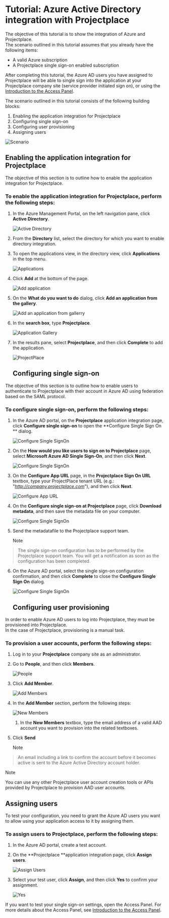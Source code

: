 <properties 
    pageTitle="Tutorial: Azure Active Directory integration with Projectplace | Microsoft Azure" 
    description="Learn how to use Projectplace with Azure Active Directory to enable single sign-on, automated provisioning, and more!" 
    services="active-directory" 
    authors="markusvi"  
    documentationCenter="na" 
    manager="stevenpo"/>

<tags 
    ms.service="active-directory" 
    ms.devlang="na" 
    ms.topic="article" 
    ms.tgt_pltfrm="na" 
    ms.workload="identity" 
    ms.date="01/12/2016" 
    ms.author="markvi" />

# Tutorial: Azure Active Directory integration with Projectplace
The objective of this tutorial is to show the integration of Azure and Projectplace.  
The scenario outlined in this tutorial assumes that you already have the following items:

* A valid Azure subscription
* A Projectplace single sign-on enabled subscription

After completing this tutorial, the Azure AD users you have assigned to Projectplace will be able to single sign into the application at your Projectplace company site (service provider initiated sign on), or using the [Introduction to the Access Panel](active-directory-saas-access-panel-introduction.md).

The scenario outlined in this tutorial consists of the following building blocks:

1. Enabling the application integration for Projectplace
2. Configuring single sign-on
3. Configuring user provisioning
4. Assigning users

![Scenario](./media/active-directory-saas-projectplace-tutorial/IC790217.png "Scenario")

## Enabling the application integration for Projectplace
The objective of this section is to outline how to enable the application integration for Projectplace.

### To enable the application integration for Projectplace, perform the following steps:
1. In the Azure Management Portal, on the left navigation pane, click **Active Directory**.

   ![Active Directory](./media/active-directory-saas-projectplace-tutorial/IC700993.png "Active Directory")

2. From the **Directory** list, select the directory for which you want to enable directory integration.

3. To open the applications view, in the directory view, click **Applications** in the top menu.

   ![Applications](./media/active-directory-saas-projectplace-tutorial/IC700994.png "Applications")

4. Click **Add** at the bottom of the page.

   ![Add application](./media/active-directory-saas-projectplace-tutorial/IC749321.png "Add application")

5. On the **What do you want to do** dialog, click **Add an application from the gallery**.

   ![Add an application from gallerry](./media/active-directory-saas-projectplace-tutorial/IC749322.png "Add an application from gallerry")

6. In the **search box**, type **Projectplace**.

   ![Application Gallery](./media/active-directory-saas-projectplace-tutorial/IC790218.png "Application Gallery")

7. In the results pane, select **Projectplace**, and then click **Complete** to add the application.

   ![ProjectPlace](./media/active-directory-saas-projectplace-tutorial/IC790219.png "ProjectPlace")

   ## Configuring single sign-on

The objective of this section is to outline how to enable users to authenticate to Projectplace with their account in Azure AD using federation based on the SAML protocol.

### To configure single sign-on, perform the following steps:
1. In the Azure AD portal, on the **Projectplace** application integration page, click **Configure single sign-on** to open the **Configure Single Sign On ** dialog.

   ![Configure Single SignOn](./media/active-directory-saas-projectplace-tutorial/IC790220.png "Configure Single SignOn")

2. On the **How would you like users to sign on to Projectplace** page, select **Microsoft Azure AD Single Sign-On**, and then click **Next**.

   ![Configure Single SignOn](./media/active-directory-saas-projectplace-tutorial/IC790221.png "Configure Single SignOn")

3. On the **Configure App URL** page, in the **Projectplace Sign On URL** textbox, type your ProjectPlace tenant URL (e.g.: "*http://company.projectplace.com*"), and then click **Next**.

   ![Configure App URL](./media/active-directory-saas-projectplace-tutorial/IC790222.png "Configure App URL")

4. On the **Configure single sign-on at Projectplace** page, click **Download metadata**, and then save the metadata file on your computer.

   ![Configure Single SignOn](./media/active-directory-saas-projectplace-tutorial/IC790223.png "Configure Single SignOn")

5. Send the metadatafile to the Projectplace support team.

   > [!NOTE]
> The single sign-on configuration has to be performed by the Projectplace support team. You will get a notification as soon as the configuration has been completed.
> 
6. On the Azure AD portal, select the single sign-on configuration confirmation, and then click **Complete** to close the **Configure Single Sign On** dialog.

   ![Configure Single SignOn](./media/active-directory-saas-projectplace-tutorial/IC790227.png "Configure Single SignOn")

   ## Configuring user provisioning

In order to enable Azure AD users to log into Projectplace, they must be provisioned into Projectplace.  
In the case of Projectplace, provisioning is a manual task.

### To provision a user accounts, perform the following steps:
1. Log in to your **Projectplace** company site as an administrator.

2. Go to **People**, and then click **Members**.

   ![People](./media/active-directory-saas-projectplace-tutorial/IC790228.png "People")

3. Click **Add Member**.

   ![Add Members](./media/active-directory-saas-projectplace-tutorial/IC790232.png "Add Members")

4. In the **Add Member** section, perform the following steps:

   ![New Members](./media/active-directory-saas-projectplace-tutorial/IC790233.png "New Members")

   1. In the **New Members** textbox, type the email address of a valid AAD account you want to provision into the related textboxes.
2. Click **Send**

   > [!NOTE]
> An email including a link to confirm the account before it becomes active is sent to the Azure Active Directory account holder.
> 
> 


> [!NOTE]
> You can use any other Projectplace user account creation tools or APIs provided by Projectplace to provision AAD user accounts.
> 
> 
## Assigning users
To test your configuration, you need to grant the Azure AD users you want to allow using your application access to it by assigning them.

### To assign users to Projectplace, perform the following steps:
1. In the Azure AD portal, create a test account.

2. On the **Projectplace **application integration page, click **Assign users**.

   ![Assign Users](./media/active-directory-saas-projectplace-tutorial/IC790234.png "Assign Users")

3. Select your test user, click **Assign**, and then click **Yes** to confirm your assignment.

   ![Yes](./media/active-directory-saas-projectplace-tutorial/IC767830.png "Yes")


If you want to test your single sign-on settings, open the Access Panel. For more details about the Access Panel, see [Introduction to the Access Panel](active-directory-saas-access-panel-introduction.md).

